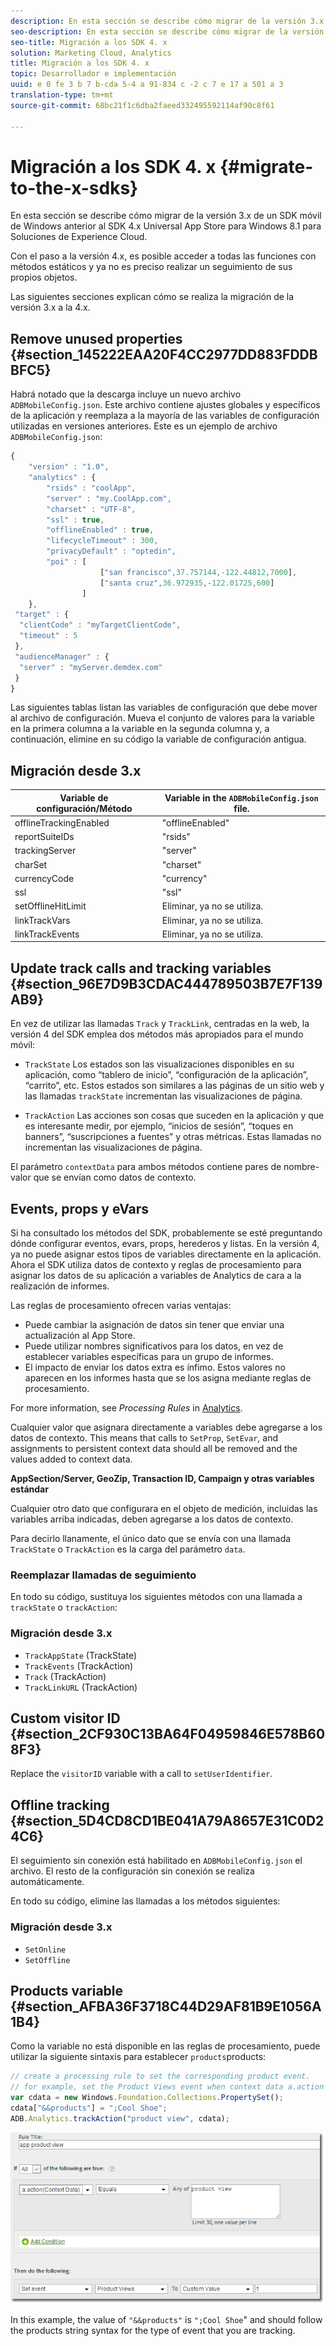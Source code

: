 ```yaml
---
description: En esta sección se describe cómo migrar de la versión 3.x de un SDK móvil de Windows anterior al SDK 4.x Universal App Store para Windows 8.1 para Soluciones de Experience Cloud.
seo-description: En esta sección se describe cómo migrar de la versión 3.x de un SDK móvil de Windows anterior al SDK 4.x Universal App Store para Windows 8.1 para Soluciones de Experience Cloud.
seo-title: Migración a los SDK 4. x
solution: Marketing Cloud, Analytics
title: Migración a los SDK 4. x
topic: Desarrollador e implementación
uuid: e 0 fe 3 b 7 b-cda 5-4 a 91-834 c -2 c 7 e 17 a 501 a 3
translation-type: tm+mt
source-git-commit: 68bc21f1c6dba2faeed332495592114af90c8f61

---
```



# Migración a los SDK 4. x {#migrate-to-the-x-sdks}

En esta sección se describe cómo migrar de la versión 3.x de un SDK móvil de Windows anterior al SDK 4.x Universal App Store para Windows 8.1 para Soluciones de Experience Cloud.

Con el paso a la versión 4.x, es posible acceder a todas las funciones con métodos estáticos y ya no es preciso realizar un seguimiento de sus propios objetos.

Las siguientes secciones explican cómo se realiza la migración de la versión 3.x a la 4.x.

## Remove unused properties {#section_145222EAA20F4CC2977DD883FDDBBFC5}

Habrá notado que la descarga incluye un nuevo archivo `ADBMobileConfig.json`. Este archivo contiene ajustes globales y específicos de la aplicación y reemplaza a la mayoría de las variables de configuración utilizadas en versiones anteriores. Este es un ejemplo de archivo `ADBMobileConfig.json`:

```js
{ 
    "version" : "1.0", 
    "analytics" : { 
        "rsids" : "coolApp", 
        "server" : "my.CoolApp.com", 
        "charset" : "UTF-8", 
        "ssl" : true, 
        "offlineEnabled" : true, 
        "lifecycleTimeout" : 300, 
        "privacyDefault" : "optedin", 
        "poi" : [ 
                    ["san francisco",37.757144,-122.44812,7000], 
                    ["santa cruz",36.972935,-122.01725,600] 
                ] 
    }, 
 "target" : { 
  "clientCode" : "myTargetClientCode", 
  "timeout" : 5 
 }, 
 "audienceManager" : { 
  "server" : "myServer.demdex.com" 
 } 
}
```

Las siguientes tablas listan las variables de configuración que debe mover al archivo de configuración. Mueva el conjunto de valores para la variable en la primera columna a la variable en la segunda columna y, a continuación, elimine en su código la variable de configuración antigua.

## Migración desde 3.x

| Variable de configuración/Método | Variable in the `ADBMobileConfig.json` file. |
|--- |--- |
| offlineTrackingEnabled | "offlineEnabled" |
| reportSuiteIDs | "rsids" |
| trackingServer | "server" |
| charSet | "charset" |
| currencyCode | "currency" |
| ssl | "ssl" |
| setOfflineHitLimit | Eliminar, ya no se utiliza. |
| linkTrackVars | Eliminar, ya no se utiliza. |
| linkTrackEvents | Eliminar, ya no se utiliza. |

## Update track calls and tracking variables {#section_96E7D9B3CDAC444789503B7E7F139AB9}

En vez de utilizar las llamadas `Track` y `TrackLink`, centradas en la web, la versión 4 del SDK emplea dos métodos más apropiados para el mundo móvil:

* `TrackState` Los estados son las visualizaciones disponibles en su aplicación, como “tablero de inicio”, “configuración de la aplicación”, “carrito”, etc. Estos estados son similares a las páginas de un sitio web y las llamadas `trackState` incrementan las visualizaciones de página.

* `TrackAction` Las acciones son cosas que suceden en la aplicación y que es interesante medir, por ejemplo, “inicios de sesión”, “toques en banners”, “suscripciones a fuentes” y otras métricas. Estas llamadas no incrementan las visualizaciones de página.

El parámetro `contextData` para ambos métodos contiene pares de nombre-valor que se envían como datos de contexto.

## Events, props y eVars

Si ha consultado los métodos [](/help/windows-appstore/c-configuration/methods.md)del SDK, probablemente se esté preguntando dónde configurar eventos, evars, props, herederos y listas. En la versión 4, ya no puede asignar estos tipos de variables directamente en la aplicación. Ahora el SDK utiliza datos de contexto y reglas de procesamiento para asignar los datos de su aplicación a variables de Analytics de cara a la realización de informes.

Las reglas de procesamiento ofrecen varias ventajas:

* Puede cambiar la asignación de datos sin tener que enviar una actualización al App Store.
* Puede utilizar nombres significativos para los datos, en vez de establecer variables específicas para un grupo de informes.
* El impacto de enviar los datos extra es ínfimo. Estos valores no aparecen en los informes hasta que se los asigna mediante reglas de procesamiento.

For more information, see *Processing Rules* in [Analytics](/help/windows-appstore/analytics/analytics.md).

Cualquier valor que asignara directamente a variables debe agregarse a los datos de contexto. This means that calls to `SetProp`, `SetEvar`, and assignments to persistent context data should all be removed and the values added to context data.

**AppSection/Server, GeoZip, Transaction ID, Campaign y otras variables estándar**

Cualquier otro dato que configurara en el objeto de medición, incluidas las variables arriba indicadas, deben agregarse a los datos de contexto.

Para decirlo llanamente, el único dato que se envía con una llamada `TrackState` o `TrackAction` es la carga del parámetro `data`.

### Reemplazar llamadas de seguimiento

En todo su código, sustituya los siguientes métodos con una llamada a `trackState` o `trackAction`:

### Migración desde 3.x

* `TrackAppState` (TrackState)
* `TrackEvents` (TrackAction)
* `Track` (TrackAction)
* `TrackLinkURL` (TrackAction)

## Custom visitor ID {#section_2CF930C13BA64F04959846E578B608F3}

Replace the `visitorID` variable with a call to `setUserIdentifier`.

## Offline tracking {#section_5D4CD8CD1BE041A79A8657E31C0D24C6}

El seguimiento sin conexión está habilitado en `ADBMobileConfig.json` el archivo. El resto de la configuración sin conexión se realiza automáticamente.

En todo su código, elimine las llamadas a los métodos siguientes:

### Migración desde 3.x

* `SetOnline`
* `SetOffline`

## Products variable {#section_AFBA36F3718C44D29AF81B9E1056A1B4}

Como la variable no está disponible en las reglas de procesamiento, puede utilizar la siguiente sintaxis para establecer `products`products:

```js
// create a processing rule to set the corresponding product event. 
// for example, set the Product Views event when context data a.action = "product view" 
var cdata = new Windows.Foundation.Collections.PropertySet(); 
cdata["&&products"] = ";Cool Shoe"; 
ADB.Analytics.trackAction("product view", cdata);
```

![](assets/prod-view.png)

In this example, the value of `"&&products"` is `";Cool Shoe`" and should follow the products string syntax for the type of event that you are tracking.